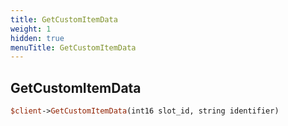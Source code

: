 ```yaml
---
title: GetCustomItemData
weight: 1
hidden: true
menuTitle: GetCustomItemData
---
```

## GetCustomItemData
```perl
$client->GetCustomItemData(int16 slot_id, string identifier)
```